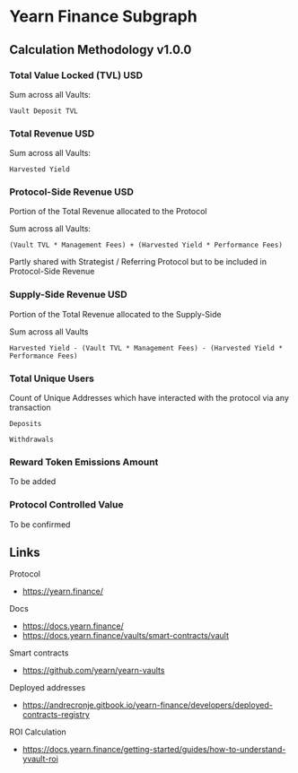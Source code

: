 # Yearn Finance Subgraph

## Calculation Methodology v1.0.0

### Total Value Locked (TVL) USD

Sum across all Vaults: 

`Vault Deposit TVL`

### Total Revenue USD

Sum across all Vaults:

`Harvested Yield`

### Protocol-Side Revenue USD
Portion of the Total Revenue allocated to the Protocol

Sum across all Vaults:

`(Vault TVL * Management Fees) + (Harvested Yield * Performance Fees)`

Partly shared with Strategist / Referring Protocol but to be included in Protocol-Side Revenue

### Supply-Side Revenue USD
Portion of the Total Revenue allocated to the Supply-Side

Sum across all Vaults

`Harvested Yield - (Vault TVL * Management Fees) - (Harvested Yield * Performance Fees)`

### Total Unique Users

Count of  Unique Addresses which have interacted with the protocol via any transaction

`Deposits`

`Withdrawals`

###  Reward Token Emissions Amount

To be added

###  Protocol Controlled Value

To be confirmed

## Links

Protocol
- https://yearn.finance/

Docs
- https://docs.yearn.finance/
- https://docs.yearn.finance/vaults/smart-contracts/vault

Smart contracts
- https://github.com/yearn/yearn-vaults

Deployed addresses
- https://andrecronje.gitbook.io/yearn-finance/developers/deployed-contracts-registry

ROI Calculation
- https://docs.yearn.finance/getting-started/guides/how-to-understand-yvault-roi
